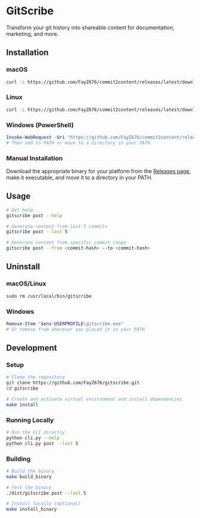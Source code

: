 # GitScribe

Transform your git history into shareable content for documentation, marketing, and more.

## Installation

### macOS

```bash
curl -L https://github.com/FayZ676/commit2content/releases/latest/download/gitscribe-macos -o /tmp/gitscribe && chmod +x /tmp/gitscribe && sudo mv /tmp/gitscribe /usr/local/bin/
```

### Linux

```bash
curl -L https://github.com/FayZ676/commit2content/releases/latest/download/gitscribe-linux -o /tmp/gitscribe && chmod +x /tmp/gitscribe && sudo mv /tmp/gitscribe /usr/local/bin/
```

### Windows (PowerShell)

```powershell
Invoke-WebRequest -Uri "https://github.com/FayZ676/commit2content/releases/latest/download/gitscribe-windows.exe" -OutFile "$env:USERPROFILE\gitscribe.exe"
# Then add to PATH or move to a directory in your PATH
```

### Manual Installation

Download the appropriate binary for your platform from the [Releases page](https://github.com/FayZ676/commit2content/releases/latest), make it executable, and move it to a directory in your PATH.

## Usage

```bash
# Get help
gitscribe post --help

# Generate content from last 5 commits
gitscribe post --last 5

# Generate content from specific commit range
gitscribe post --from <commit-hash> --to <commit-hash>
```

## Uninstall

### macOS/Linux

```bash
sudo rm /usr/local/bin/gitscribe
```

### Windows

```powershell
Remove-Item "$env:USERPROFILE\gitscribe.exe"
# Or remove from wherever you placed it in your PATH
```

## Development

### Setup

```bash
# Clone the repository
git clone https://github.com/FayZ676/gitscribe.git
cd gitscribe

# Create and activate virtual environment and install dependencies
make install
```

### Running Locally

```bash
# Run the CLI directly
python cli.py --help
python cli.py post --last 5
```

### Building

```bash
# Build the binary
make build_binary

# Test the binary
./dist/gitscribe post --last 5

# Install locally (optional)
make install_binary
```
